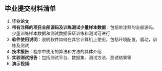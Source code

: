 ## 毕业提交材料清单
1. **毕业论文**
2. **带有注释的项目全部源码及训练测试少量样本数据**：包括带注释的全部源码，少量训练样本数据和测试数据保证训练和测试可进行
3. **软件使用说明**：说明软件如何在其它计算机上使用，包括环境配置，启动，训练及测试
4. **技术报告**：程序中使用的算法和方法的具体介绍
5. **实验测试报告**：包括测试平台、数据集、测试方法、测试结果等
6. **演示视频**: 
